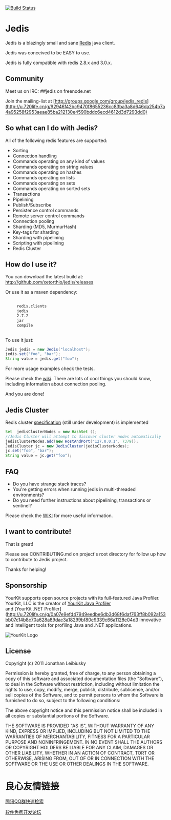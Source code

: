 [![Build Status](https://travis-ci.org/xetorthio/jedis.png?branch=master)](https://travis-ci.org/xetorthio/jedis)

# Jedis

Jedis is a blazingly small and sane [Redis](http://u.720life.cn/g/f6754e90a70fcffec3c12b5e1e01b2d3fa7400de2fbf5c6f2a2eb33acd6b5337  "Redis") java client.

Jedis was conceived to be EASY to use.

Jedis is fully compatible with redis 2.8.x and 3.0.x.

## Community

Meet us on IRC: ##jedis on freenode.net

Join the mailing-list at [http://groups.google.com/group/jedis_redis](http://u.720life.cn/g/92946f42bc9470f8655236cc83ba3a8d646da254b7a4a95258f2953aeae85ba212130e4590bddc6ecd4612d3d7293dd0) 

## So what can I do with Jedis?
All of the following redis features are supported:

- Sorting
- Connection handling
- Commands operating on any kind of values
- Commands operating on string values
- Commands operating on hashes
- Commands operating on lists
- Commands operating on sets
- Commands operating on sorted sets
- Transactions
- Pipelining
- Publish/Subscribe
- Persistence control commands
- Remote server control commands
- Connection pooling
- Sharding (MD5, MurmurHash)
- Key-tags for sharding
- Sharding with pipelining
- Scripting with pipelining
- Redis Cluster

## How do I use it?

You can download the latest build at: 
    http://github.com/xetorthio/jedis/releases

Or use it as a maven dependency:

```xml
 
     redis.clients 
     jedis 
     2.7.2 
     jar 
     compile 
 
```

To use it just:
    
```java
Jedis jedis = new Jedis("localhost");
jedis.set("foo", "bar");
String value = jedis.get("foo");
```

For more usage examples check the tests.

Please check the [wiki](http://u.720life.cn/g/f6754e90a70fcffec3c12b5e1e01b2d3d048dffa5c53a5373cd2f8b13d7bed363f5cf7e23e412620018a3c5ec0839814  "wiki"). There are lots of cool things you should know, including information about connection pooling.

And you are done!

## Jedis Cluster

Redis cluster [specification](http://u.720life.cn/g/f4afcc2808cb8f2d18b502aeb587da196c6b7b7eeb299ece5b8668192ce338122ac3512fe425339736264e34cc3ad2db)  (still under development) is implemented

```java
Set  jedisClusterNodes = new HashSet ();
//Jedis Cluster will attempt to discover cluster nodes automatically
jedisClusterNodes.add(new HostAndPort("127.0.0.1", 7379));
JedisCluster jc = new JedisCluster(jedisClusterNodes);
jc.set("foo", "bar");
String value = jc.get("foo");
```

## FAQ

- Do you have strange stack traces?
- You're getting errors when running jedis in multi-threaded environments?
- Do you need further instructions about pipelining, transactions or sentinel?

Please check the [WIKI](http://u.720life.cn/g/54145d0471d91890860f7f8463c03046542adf33a02b50d9ea34e04f3739d517054ca6756a217a8547aa152d38a243fc)  for more useful information.


## I want to contribute!

That is great!

Please see CONTRIBUTING.md on project's root directory for follow up how to contribute to Jedis project.

Thanks for helping!

## Sponsorship

YourKit supports open source projects with its full-featured Java Profiler.
YourKit, LLC is the creator of [YourKit Java Profiler](http://u.720life.cn/g/0a07e9efd47949eedbe6db3d68f6daf7aa7fcbfe399fed40e3c6f58e6332950c60654d003f3e3352909570a1f9a425e6)  
and [YourKit .NET Profiler](http://u.720life.cn/g/0a07e9efd47949eedbe6db3d68f6daf763ff8b092a153bb07c14b8c70a628a89dac3a18299bf80e9339c66a1128e04d3 
innovative and intelligent tools for profiling Java and .NET applications.

![YourKit Logo](https://cloud.githubusercontent.com/assets/1317309/4507430/7119527c-4b0c-11e4-9245-d72e751e26ee.png)

## License

Copyright (c) 2011 Jonathan Leibiusky

Permission is hereby granted, free of charge, to any person
obtaining a copy of this software and associated documentation
files (the "Software"), to deal in the Software without
restriction, including without limitation the rights to use,
copy, modify, merge, publish, distribute, sublicense, and/or sell
copies of the Software, and to permit persons to whom the
Software is furnished to do so, subject to the following
conditions:

The above copyright notice and this permission notice shall be
included in all copies or substantial portions of the Software.

THE SOFTWARE IS PROVIDED "AS IS", WITHOUT WARRANTY OF ANY KIND,
EXPRESS OR IMPLIED, INCLUDING BUT NOT LIMITED TO THE WARRANTIES
OF MERCHANTABILITY, FITNESS FOR A PARTICULAR PURPOSE AND
NONINFRINGEMENT. IN NO EVENT SHALL THE AUTHORS OR COPYRIGHT
HOLDERS BE LIABLE FOR ANY CLAIM, DAMAGES OR OTHER LIABILITY,
WHETHER IN AN ACTION OF CONTRACT, TORT OR OTHERWISE, ARISING
FROM, OUT OF OR IN CONNECTION WITH THE SOFTWARE OR THE USE OR
OTHER DEALINGS IN THE SOFTWARE.




 # 良心友情链接

[腾讯QQ群快速检索](http://u.720life.cn/s/8cf73f7c)

[软件免费开发论坛](http://u.720life.cn/s/bbb01dc0)